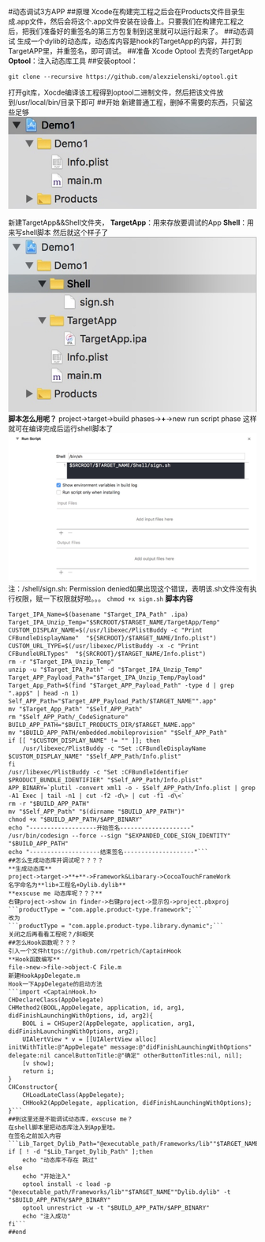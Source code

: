 #动态调试3方APP
##原理
Xcode在构建完工程之后会在Products文件目录生成.app文件，然后会将这个.app文件安装在设备上。只要我们在构建完工程之后，把我们准备好的重签名的第三方包复制到这里就可以运行起来了。
##动态调试
生成一个dylib的动态库，动态库内容是hook的TargetApp的内容，并打到TargetAPP里，并重签名，即可调试。
##准备
Xcode Optool 去壳的TargetApp
**Optool**：注入动态库工具
##安装optool：
```
git clone --recursive https://github.com/alexzielenski/optool.git
```
打开git库，Xocde编译该工程得到optool二进制文件，然后把该文件放到/usr/local/bin/目录下即可
##开始
新建普通工程，删掉不需要的东西，只留这些足够
![](media/15260197155447/15260216337842.jpg)

新建TargetApp&&Shell文件夹，
**TargetApp**：用来存放要调试的App
**Shell**：用来写shell脚本
然后就这个样子了
![](media/15260197155447/15260219206896.jpg)
**脚本怎么用呢？**
project->target->build phases->**+**->new run script phase
这样就可在编译完成后运行shell脚本了
![](media/15260197155447/15260222957486.jpg)
注：/shell/sign.sh: Permission denied如果出现这个错误，表明该.sh文件没有执行权限，赋一下权限就好啦。。。
```chmod +x sign.sh```
**脚本内容**
```Target_IPA_Path=$(find "$SRCROOT/$TARGET_NAME/TargetApp" -type f | grep ".ipa$" | head -n 1)
Target_IPA_Name=$(basename "$Target_IPA_Path" .ipa)
Target_IPA_Unzip_Temp="$SRCROOT/$TARGET_NAME/TargetApp/Temp"
CUSTOM_DISPLAY_NAME=$(/usr/libexec/PlistBuddy -c "Print CFBundleDisplayName"  "${SRCROOT}/$TARGET_NAME/Info.plist")
CUSTOM_URL_TYPE=$(/usr/libexec/PlistBuddy -x -c "Print CFBundleURLTypes"  "${SRCROOT}/$TARGET_NAME/Info.plist")
rm -r "$Target_IPA_Unzip_Temp"
unzip -u "$Target_IPA_Path" -d "$Target_IPA_Unzip_Temp"
Target_APP_Payload_Path="$Target_IPA_Unzip_Temp/Payload"
Target_App_Path=$(find "$Target_APP_Payload_Path" -type d | grep ".app$" | head -n 1)
Self_APP_Path="$Target_APP_Payload_Path/$TARGET_NAME"".app"
mv "$Target_App_Path" "$Self_APP_Path"
rm "$Self_APP_Path/_CodeSignature"
BUILD_APP_PATH="$BUILT_PRODUCTS_DIR/$TARGET_NAME.app"
mv "$BUILD_APP_PATH/embedded.mobileprovision" "$Self_APP_Path"
if [[ "$CUSTOM_DISPLAY_NAME" != "" ]]; then
    /usr/libexec/PlistBuddy -c "Set :CFBundleDisplayName $CUSTOM_DISPLAY_NAME" "$Self_APP_Path/Info.plist"
fi
/usr/libexec/PlistBuddy -c "Set :CFBundleIdentifier $PRODUCT_BUNDLE_IDENTIFIER" "$Self_APP_Path/Info.plist"
APP_BINARY=`plutil -convert xml1 -o - $Self_APP_Path/Info.plist | grep -A1 Exec | tail -n1 | cut -f2 -d\> | cut -f1 -d\<`
rm -r "$BUILD_APP_PATH"
mv "$Self_APP_Path" "$(dirname "$BUILD_APP_PATH")"
chmod +x "$BUILD_APP_PATH/$APP_BINARY"
echo "-------------------开始签名--------------------"
/usr/bin/codesign --force --sign "$EXPANDED_CODE_SIGN_IDENTITY" "$BUILD_APP_PATH"
echo "--------------------结束签名--------------------"```
##怎么生成动态库并调试呢？？？？
**生成动态库**
project->target->**+**->Framework&Libarary->CocoaTouchFrameWork
名字命名为**lib+工程名+Dylib.dylib**
**exscuse me 动态库呢？？？**
右键project->show in finder->右键project->显示包->project.pbxproj
```productType = "com.apple.product-type.framework";```
改为
```productType = "com.apple.product-type.library.dynamic";```
关闭之后再看看工程呢？/斜眼笑
##怎么Hook函数呢？？？
引入一个文件https://github.com/rpetrich/CaptainHook
**Hook函数编写**
file->new->file->object-C File.m
新建HookAppDelegate.m
Hook一下AppDelegate的启动方法
```import <CaptainHook.h>
CHDeclareClass(AppDelegate)
CHMethod2(BOOL,AppDelegate, application, id, arg1, didFinishLaunchingWithOptions, id, arg2){
    BOOL i = CHSuper2(AppDelegate, application, arg1, didFinishLaunchingWithOptions, arg2);
    UIAlertView * v = [[UIAlertView alloc] initWithTitle:@"AppDelegate" message:@"didFinishLaunchingWithOptions" delegate:nil cancelButtonTitle:@"确定" otherButtonTitles:nil, nil];
    [v show];
    return i;
}
CHConstructor{
    CHLoadLateClass(AppDelegate);
    CHHook2(AppDelegate, application, didFinishLaunchingWithOptions);
}```
##到这里还是不能调试动态库，exscuse me？
在shell脚本里把动态库注入到App里哇。
在签名之前加入内容
```Lib_Target_Dylib_Path="@executable_path/Frameworks/lib""$TARGET_NAME""Dylib.dylib"
if [ ! -d "$Lib_Target_Dylib_Path" ];then
    echo "动态库不存在 跳过"
else
    echo "开始注入"
    optool install -c load -p "@executable_path/Frameworks/lib""$TARGET_NAME""Dylib.dylib" -t "$BUILD_APP_PATH/$APP_BINARY"
    optool unrestrict -w -t "$BUILD_APP_PATH/$APP_BINARY"
    echo "注入成功"
fi```
##end





